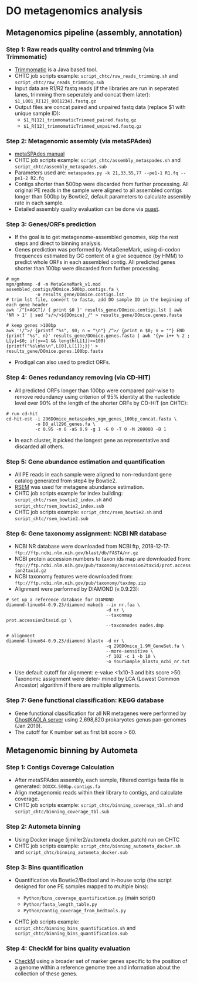 # DO metagenomics analysis

## **Metagenomics pipeline (assembly, annotation)**

### **Step 1: Raw reads quality control and trimming (via Trimmomatic)**
- [Trimmomatic](http://www.usadellab.org/cms/?page=trimmomatic) is a Java based tool.
- CHTC job scripts example: `script_chtc/raw_reads_trimming.sh` and `script_chtc/raw_reads_trimming.sub`
- Input data are R1/R2 fastq reads (if the libraries are run in seperated lanes, trimming them seperately and concat them later): `$1_L001_R[12]_00[1234].fastq.gz`
- Output files are concat paired and unpaired fastq data (replace $1 with unique sample ID):
    * `$1_R[12]_trimmomaticTrimmed_paired.fastq.gz`
    * `$1_R[12]_trimmomaticTrimmed_unpaired.fastq.gz`

### **Step 2: Metagenomic assembly (via metaSPAdes)**
- [metaSPAdes manual](http://cab.spbu.ru/files/release3.12.0/manual.html)
- CHTC job scripts example: `script_chtc/assembly_metaspades.sh` and `script_chtc/assembly_metaspades.sub`
- Parameters used are: `metaspades.py -k 21,33,55,77 --pe1-1 R1.fq --pe1-2 R2.fq`
- Contigs shorter than 500bp were discarded from further processing. All original PE reads in the sample were aligned to all assembled contigs longer than 500bp by Bowtie2, default parameters to calculate assembly rate in each sample.
- Detailed assembly quality evaluation can be done via [quast](http://quast.bioinf.spbau.ru/manual.html).

### **Step 3: Genes/ORFs prediction**
- If the goal is to get metagenome-assembled genomes, skip the rest steps and direct to binning analysis.
- Genes prediction was performed by MetaGeneMark, using di-codon frequences estimated by GC content of a give sequence (by HMM) to predict whole ORFs in each assembled contig. All predicted genes shorter than 100bp were discarded from further processing.
```
# mgm
mgm/gmhmmp -d -m MetaGeneMark_v1.mod assembled_contigs/DOmice.500bp.contigs.fa \
           -o results_gene/DOmice.contigs.lst
# trim lst file, convert to fasta, add DO sample ID in the begining of each gene header
awk '/^[>AGCT]/ { print $0 }' results_gene/DOmice.contigs.lst | awk 'NR > 1' | sed "s/>/>${DOmice}_/" > results_gene/DOmice.genes.fasta

# keep genes >100bp
awk '!/^>/ {printf "%s", $0; n = "\n"} /^>/ {print n $0; n = ""} END {printf "%s", n}' results_gene/DOmice.genes.fasta | awk '{y= i++ % 2 ; L[y]=$0; if(y==1 && length(L[1])>=100) {printf("%s\n%s\n",L[0],L[1]);}}' > results_gene/DOmice.genes.100bp.fasta

```
- Prodigal can also used to predict ORFs.

### **Step 4: Genes redundancy removing (via CD-HIT)**
- All predicted ORFs longer than 100bp were compared pair-wise to remove redundancy using criterion of 95% identity at the nucleotide level over 90% of the length of the shorter ORFs by CD-HIT (on CHTC):
```
# run cd-hit
cd-hit-est -i 296DOmice_metaspades_mgm_genes_100bp_concat.fasta \
           -o DO_all296_genes.fa \
           -c 0.95 -n 8 -aS 0.9 -g 1 -G 0 -T 0 -M 200000 -B 1
```
- In each cluster, it picked the longest gene as representative and discarded all others.

### **Step 5: Gene abundance estimation and quantification**
- All PE reads in each sample were aligned to non-redundant gene catalog generated from step4 by Bowtie2.
- [RSEM](https://github.com/bli25broad/RSEM_tutorial) was used for metagene abundance estimation. 
- CHTC job scripts example for index building: `script_chtc/rsem_bowtie2_index.sh` and `script_chtc/rsem_bowtie2_index.sub`
- CHTC job scripts example: `script_chtc/rsem_bowtie2.sh` and `script_chtc/rsem_bowtie2.sub`

### **Step 6: Gene taxonomy assignment: NCBI NR database**
- NCBI NR database were downloaded from NCBI ftp, 2018-12-17: `ftp://ftp.ncbi.nlm.nih.gov/blast/db/FASTA/nr.gz`
- NCBI protein accession numbers to taxon ids map are downloaded from: `ftp://ftp.ncbi.nlm.nih.gov/pub/taxonomy/accession2taxid/prot.accession2taxid.gz`
- NCBI taxonomy features were downloaded from: `ftp://ftp.ncbi.nlm.nih.gov/pub/taxonomy/taxdmp.zip`
- Alignment were performed by DIAMOND (v.0.9.23):
```
# set up a reference database for DIAMOND
diamond-linux64-0.9.23/diamond makedb --in nr.faa \
                                      -d nr \ 
                                      --taxonmap prot.accession2taxid.gz \
                                      --taxonnodes nodes.dmp

# alignment
diamond-linux64-0.9.23/diamond blastx -d nr \
                                      -q 296DOmice_1.9M_GeneSet.fa \
                                      --more-sensitive \
                                      -f 102 -c 1 -b 10 \
                                      -o YourSample_blastx_ncbi_nr.txt
```
- Use default cutoff for alignment: e-value <1x10-3 and bits score >50. Taxonomic assignment were deter- mined by LCA (Lowest Common Ancestor) algorithm if there are multiple alignments. 

### **Step 7: Gene functional classification: KEGG database**
- Gene functional classification for all NR metagenes were performed by [GhostKAOLA server](https://www.kegg.jp/ghostkoala/) using 2,698,820 prokaryotes genus pan-genomes (Jan 2019).
- The cutoff for K number set as first bit score > 60.


## **Metagenomic binning by Autometa**

### **Step 1: Contigs Coverage Calculation**
- After metaSPAdes assembly, each sample, filtered contigs fasta file is generated: `DOXXX.500bp.contigs.fa`
- Align metagenomic reads within their library to contigs, and calculate coverage.
- CHTC job scripts example: `script_chtc/binning_coverage_tbl.sh` and `script_chtc/binning_coverage_tbl.sub`

### **Step 2: Autometa binning**
- Using Docker image (ijmiller2/autometa:docker_patch) run on CHTC
- CHTC job scripts example: `script_chtc/binning_autometa_docker.sh` and `script_chtc/binning_autometa_docker.sub`

### **Step 3: Bins quantification**
- Quantification via Bowtie2/Bedtool and in-house scrip (the script designed for one PE samples mapped to multiple bins):
    * `Python/bins_coverage_quantification.py` (main script)
    * `Python/fasta_length_table.py`
    * `Python/contig_coverage_from_bedtools.py`

- CHTC job scripts example: `script_chtc/binning_bins_quantification.sh` and `script_chtc/binning_bins_quantification.sub`

### **Step 4: CheckM for bins quality evaluation**
- [CheckM](https://github.com/Ecogenomics/CheckM/wiki) using a broader set of marker genes specific to the position of a genome within a reference genome tree and information about the collection of these genes.

